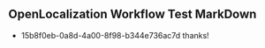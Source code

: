 ## OpenLocalization Workflow Test MarkDown
* 15b8f0eb-0a8d-4a00-8f98-b344e736ac7d thanks!

<!--HONumber=Jul16_HO2-->


